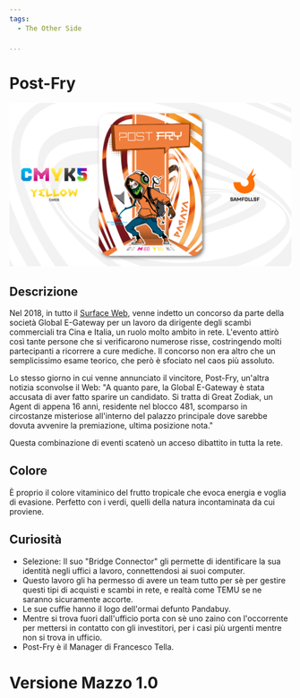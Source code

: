 ```yaml
---
tags:
  - The Other Side

...
```


# Post-Fry

![postfry](../eg/Y/postfry.jpg)

## Descrizione

Nel 2018, in tutto il [Surface Web](../Remix/deep.md), venne indetto un concorso da parte della società Global E-Gateway per un lavoro da dirigente degli scambi commerciali tra Cina e Italia, un ruolo molto ambito in rete. L'evento attirò così tante persone che si verificarono numerose risse, costringendo molti partecipanti a ricorrere a cure mediche. Il concorso non era altro che un semplicissimo esame teorico, che però è sfociato nel caos più assoluto.

Lo stesso giorno in cui venne annunciato il vincitore, Post-Fry, un'altra notizia sconvolse il Web: "A quanto pare, la Global E-Gateway è stata accusata di aver fatto sparire un candidato. Si tratta di Great Zodiak, un Agent di appena 16 anni, residente nel blocco 481, scomparso in circostanze misteriose all'interno del palazzo principale dove sarebbe dovuta avvenire la premiazione, ultima posizione nota."

Questa combinazione di eventi scatenò un acceso dibattito in tutta la rete.

## Colore

È proprio il colore vitaminico del frutto tropicale che evoca energia e voglia di evasione. Perfetto con i verdi, quelli della natura incontaminata da cui proviene.

## Curiosità

- Selezione: Il suo "Bridge Connector" gli permette di identificare la sua identità negli uffici a lavoro, connettendosi ai suoi computer.
- Questo lavoro gli ha permesso di avere un team tutto per sè per gestire questi tipi di acquisti e scambi in rete, e realtà come TEMU se ne saranno sicuramente accorte.
- Le sue cuffie hanno il logo dell'ormai defunto Pandabuy.
- Mentre si trova fuori dall'ufficio porta con sè uno zaino con l'occorrente per mettersi in contatto con gli investitori, per i casi più urgenti mentre non si trova in ufficio.
- Post-Fry è il Manager di Francesco Tella.

# Versione Mazzo 1.0